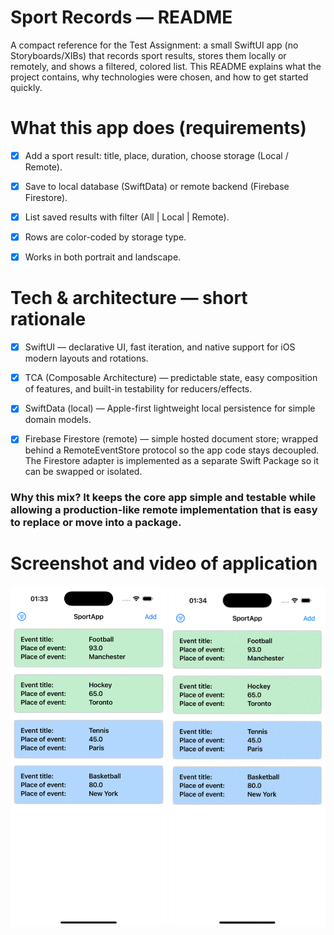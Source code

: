 # Sport Records — README

A compact reference for the Test Assignment: a small SwiftUI app (no Storyboards/XIBs) that records sport results, stores them locally or remotely, and shows a filtered, colored list. This README explains what the project contains, why technologies were chosen, and how to get started quickly.

# What this app does (requirements)

- [x] Add a sport result: title, place, duration, choose storage (Local / Remote).

- [x] Save to local database (SwiftData) or remote backend (Firebase Firestore).

- [x] List saved results with filter (All | Local | Remote).

- [x] Rows are color-coded by storage type.

- [x] Works in both portrait and landscape.

# Tech & architecture — short rationale

- [x] SwiftUI — declarative UI, fast iteration, and native support for iOS modern layouts and rotations.

- [x] TCA (Composable Architecture) — predictable state, easy composition of features, and built-in testability for reducers/effects. 

- [x] SwiftData (local) — Apple-first lightweight local persistence for simple domain models.

- [x] Firebase Firestore (remote) — simple hosted document store; wrapped behind a RemoteEventStore protocol so the app code stays decoupled. The Firestore adapter is implemented as a separate Swift Package so it can be swapped or isolated.

### Why this mix? It keeps the core app simple and testable while allowing a production-like remote implementation that is easy to replace or move into a package.
# Screenshot and video of application
<p align="leading">
  <img src="1.png" width="250"/>
  <img src="2.gif" width="250"/>
</p>
